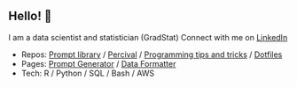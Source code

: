 ## Hello! 👋

I am a data scientist and statistician (GradStat)
Connect with me on [LinkedIn](https://www.linkedin.com/in/DL-Manning/)

* Repos: [Prompt library](https://github.com/David-Manning/prompt-library/tree/main) / [Percival](https://github.com/David-Manning/percival-bot) / [Programming tips and tricks](https://github.com/David-Manning/tips-and-tricks) / [Dotfiles](https://github.com/David-Manning/dotfiles)
* Pages: [Prompt Generator](https://github.com/David-Manning/prompt-library/blob/main/prompt-generator/traci-prompt-generator.yaml) / [Data Formatter](https://github.com/David-Manning/prompt-library/blob/main/data-formatter/format-json.yaml)
* Tech: R / Python / SQL / Bash / AWS
